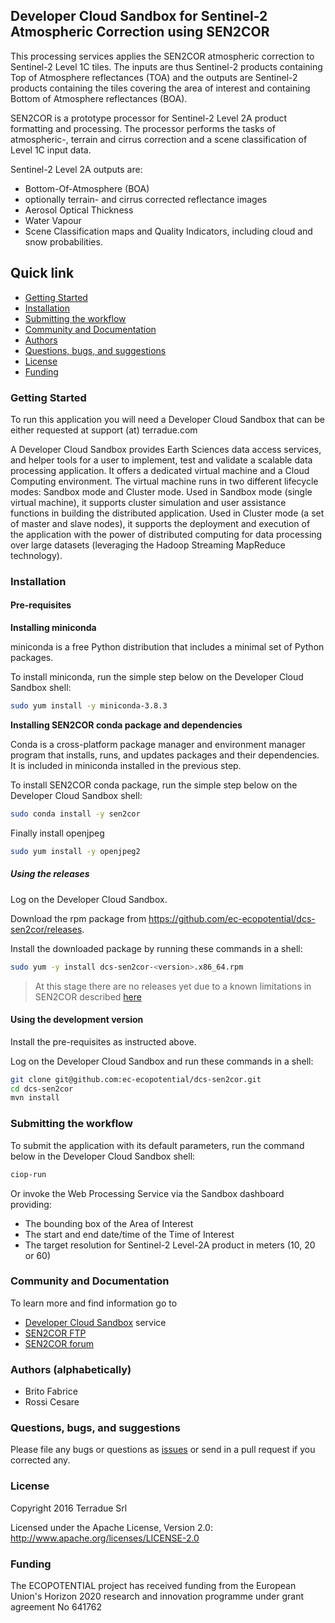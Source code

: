 ## Developer Cloud Sandbox for Sentinel-2 Atmospheric Correction using SEN2COR


This processing services applies the SEN2COR atmospheric correction to Sentinel-2 Level 1C tiles. The inputs are thus Sentinel-2 products containing Top of Atmosphere reflectances (TOA) and the outputs are Sentinel-2 products containing the tiles covering the area of interest and containing Bottom of Atmosphere reflectances (BOA).

SEN2COR is a prototype processor for Sentinel-2 Level 2A product formatting and processing. The processor performs the tasks of atmospheric-, terrain and cirrus correction and a scene classification of Level 1C input data. 

Sentinel-2 Level 2A outputs are:

* Bottom-Of-Atmosphere (BOA)
* optionally terrain- and cirrus corrected reflectance images
* Aerosol Optical Thickness
* Water Vapour
* Scene Classification maps and Quality Indicators, including cloud and snow probabilities.

## Quick link
 
* [Getting Started](#getting-started)
* [Installation](#installation)
* [Submitting the workflow](#submit)
* [Community and Documentation](#community)
* [Authors](#authors)
* [Questions, bugs, and suggestions](#questions)
* [License](#license)
* [Funding](#funding)

### <a name="getting-started"></a>Getting Started 

To run this application you will need a Developer Cloud Sandbox that can be either requested at support (at) terradue.com

A Developer Cloud Sandbox provides Earth Sciences data access services, and helper tools for a user to implement, test and validate a scalable data processing application. It offers a dedicated virtual machine and a Cloud Computing environment.
The virtual machine runs in two different lifecycle modes: Sandbox mode and Cluster mode. 
Used in Sandbox mode (single virtual machine), it supports cluster simulation and user assistance functions in building the distributed application.
Used in Cluster mode (a set of master and slave nodes), it supports the deployment and execution of the application with the power of distributed computing for data processing over large datasets (leveraging the Hadoop Streaming MapReduce technology). 

### <a name="installation"></a>Installation

#### Pre-requisites

**Installing miniconda**

miniconda is a free Python distribution that includes a minimal set of Python packages.

To install miniconda, run the simple step below on the Developer Cloud Sandbox shell:

```bash
sudo yum install -y miniconda-3.8.3
```

**Installing SEN2COR conda package and dependencies** 

Conda is a cross-platform package manager and environment manager program that installs, runs, and updates packages and their dependencies. 
It is included in miniconda installed in the previous step.

To install SEN2COR conda package, run the simple step below on the Developer Cloud Sandbox shell:

```bash
sudo conda install -y sen2cor
```

Finally install openjpeg

```bash
sudo yum install -y openjpeg2
```

##### Using the releases

Log on the Developer Cloud Sandbox.

Download the rpm package from https://github.com/ec-ecopotential/dcs-sen2cor/releases.

Install the downloaded package by running these commands in a shell:

```bash
sudo yum -y install dcs-sen2cor-<version>.x86_64.rpm
```

> At this stage there are no releases yet due to a known limitations in SEN2COR described [here](http://forum.step.esa.int/t/sen2cor-writes-files-in-the-installation-folder-at-runtime/2013)

#### Using the development version

Install the pre-requisites as instructed above.

Log on the Developer Cloud Sandbox and run these commands in a shell:

```bash
git clone git@github.com:ec-ecopotential/dcs-sen2cor.git
cd dcs-sen2cor
mvn install
```

### <a name="submit"></a>Submitting the workflow

To submit the application with its default parameters, run the command below in the Developer Cloud Sandbox shell:

```bash
ciop-run
```
Or invoke the Web Processing Service via the Sandbox dashboard providing:

* The bounding box of the Area of Interest
* The start and end date/time of the Time of Interest
* The target resolution for Sentinel-2 Level-2A product in meters (10, 20 or 60)

### <a name="community"></a>Community and Documentation

To learn more and find information go to 

* [Developer Cloud Sandbox](http://docs.terradue.com/developer) service 
* [SEN2COR FTP](http://s2tbx.telespazio-vega.de/sen2cor/)
* [SEN2COR forum](http://forum.step.esa.int/t/sen2cor-tool/468)

### <a name="authors"></a>Authors (alphabetically)

* Brito Fabrice
* Rossi Cesare

### <a name="questions"></a>Questions, bugs, and suggestions

Please file any bugs or questions as [issues](https://github.com/ec-ecopotential/dcs-sen2cor/issues/new) or send in a pull request if you corrected any.

### <a name="license"></a>License

Copyright 2016 Terradue Srl

Licensed under the Apache License, Version 2.0: http://www.apache.org/licenses/LICENSE-2.0

### <a name="funding"></a>Funding

The ECOPOTENTIAL project has received funding from the European Union's Horizon 2020 research and innovation programme under grant agreement No 641762
